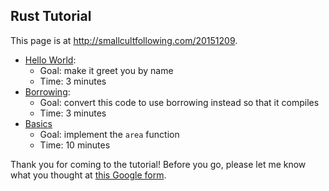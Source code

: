 ## Rust Tutorial

This page is at <http://smallcultfollowing.com/20151209>.

- [Hello World](src/hello_world.rs):
    - Goal: make it greet you by name
    - Time: 3 minutes
- [Borrowing](src/borrowing.rs):
    - Goal: convert this code to use borrowing instead so that it compiles
    - Time: 3 minutes
- [Basics](src/basics.rs)
    - Goal: implement the `area` function
    - Time: 10 minutes

Thank you for coming to the tutorial! Before you go, please let me
know what you thought at
[this Google form](http://goo.gl/forms/CN4trE3rXe).
